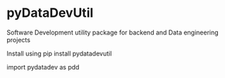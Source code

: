 # pyDataDevUtil

Software Development utility package for backend and Data engineering projects

Install using pip install pydatadevutil

import pydatadev as pdd
